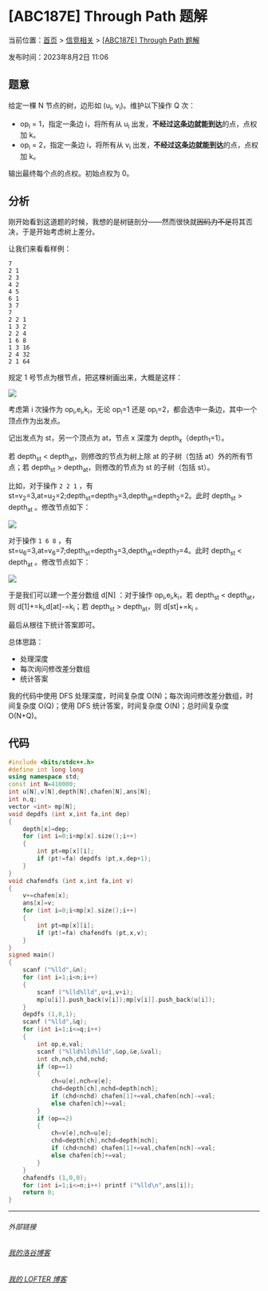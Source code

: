 # [ABC187E] Through Path 题解

当前位置：[首页](index.md) > [信竞相关](oi.md) > [[ABC187E] Through Path 题解](oi-1.md)

发布时间：2023年8月2日 11:06

## 题意

给定一棵 N 节点的树，边形如 (u<sub>i</sub>, v<sub>i</sub>)。维护以下操作 Q 次：

- op<sub>i</sub> = 1，指定一条边 i，将所有从 u<sub>i</sub> 出发，**不经过这条边就能到达**的点，点权加 k。
- op<sub>i</sub> = 2，指定一条边 i，将所有从 v<sub>i</sub> 出发，**不经过这条边就能到达**的点，点权加 k。

输出最终每个点的点权。初始点权为 0。

## 分析

刚开始看到这道题的时候，我想的是树链剖分——然而很快就~~因码力不足~~将其否决，于是开始考虑树上差分。

让我们来看看样例：

```
7
2 1
2 3
4 2
4 5
6 1
3 7
7
2 2 1
1 3 2
2 2 4
1 6 8
1 3 16
2 4 32
2 1 64
```

规定 1 号节点为根节点，把这棵树画出来，大概是这样：

![](https://cdn.luogu.com.cn/upload/image_hosting/8hxywvyh.png)

考虑第 i 次操作为 op<sub>i</sub>,e<sub>i</sub>,k<sub>i</sub>，无论 op<sub>i</sub>=1 还是 op<sub>i</sub>=2，都会选中一条边，其中一个顶点作为出发点。

记出发点为 st，另一个顶点为 at，节点 x 深度为 depth<sub>x</sub>（depth<sub>1</sub>=1）。

若 depth<sub>st</sub> < depth<sub>at</sub>，则修改的节点为树上除 at 的子树（包括 at）外的所有节点；若 depth<sub>st</sub> > depth<sub>at</sub>，则修改的节点为 st 的子树（包括 st）。

比如，对于操作 ```2 2 1``` ，有 st=v<sub>2</sub>=3,at=u<sub>2</sub>=2;depth<sub>st</sub>=depth<sub>3</sub>=3,depth<sub>at</sub>=depth<sub>2</sub>=2。此时 depth<sub>st</sub> > depth<sub>at</sub> 。修改节点如下：

![](https://cdn.luogu.com.cn/upload/image_hosting/xhi5n480.png)

对于操作 ```1 6 8``` ，有 st=u<sub>6</sub>=3,at=v<sub>6</sub>=7;depth<sub>st</sub>=depth<sub>3</sub>=3,depth<sub>at</sub>=depth<sub>7</sub>=4。此时 depth<sub>st</sub> < depth<sub>at</sub> 。修改节点如下：

![](https://cdn.luogu.com.cn/upload/image_hosting/5h36577g.png)

于是我们可以建一个差分数组 d[N] ：对于操作 op<sub>i</sub>,e<sub>i</sub>,k<sub>i</sub>，若 depth<sub>st</sub> < depth<sub>at</sub>，则 d[1]+=k<sub>i</sub>,d[at]-=k<sub>i</sub>；若 depth<sub>st</sub> > depth<sub>at</sub>，则 d[st]+=k<sub>i</sub> 。

最后从根往下统计答案即可。

总体思路：

- 处理深度
- 每次询问修改差分数组
- 统计答案

我的代码中使用 DFS 处理深度，时间复杂度 O(N)；每次询问修改差分数组，时间复杂度 O(Q)；使用 DFS 统计答案，时间复杂度 O(N)；总时间复杂度 O(N+Q)。

## 代码
```cpp
#include <bits/stdc++.h>
#define int long long
using namespace std;
const int N=410000;
int u[N],v[N],depth[N],chafen[N],ans[N];
int n,q;
vector <int> mp[N];
void depdfs (int x,int fa,int dep)
{
	depth[x]=dep;
	for (int i=0;i<mp[x].size();i++)
	{
		int pt=mp[x][i];
		if (pt!=fa) depdfs (pt,x,dep+1);
	}
}
void chafendfs (int x,int fa,int v)
{
	v+=chafen[x];
	ans[x]=v;
	for (int i=0;i<mp[x].size();i++)
	{
		int pt=mp[x][i];
		if (pt!=fa) chafendfs (pt,x,v);
	}
}
signed main()
{
	scanf ("%lld",&n);
	for (int i=1;i<n;i++)
	{
		scanf ("%lld%lld",u+i,v+i);
		mp[u[i]].push_back(v[i]);mp[v[i]].push_back(u[i]);
	}
	depdfs (1,0,1);
    scanf ("%lld",&q);
	for (int i=1;i<=q;i++)
	{
		int op,e,val;
		scanf ("%lld%lld%lld",&op,&e,&val);
		int ch,nch,chd,nchd;
		if (op==1)
		{
			ch=u[e],nch=v[e];
			chd=depth[ch],nchd=depth[nch];
			if (chd<nchd) chafen[1]+=val,chafen[nch]-=val;
			else chafen[ch]+=val;
		}
		if (op==2)
		{
			ch=v[e],nch=u[e];
			chd=depth[ch],nchd=depth[nch];
			if (chd<nchd) chafen[1]+=val,chafen[nch]-=val;
			else chafen[ch]+=val;
		}
	}
	chafendfs (1,0,0);
	for (int i=1;i<=n;i++) printf ("%lld\n",ans[i]);
	return 0;
}
```

---
###### 外部链接
###### [我的洛谷博客](https://muhyih.blog.luogu.org/)
###### [我的 LOFTER 博客](https://seven-celsius-sunny.lofter.com/)
